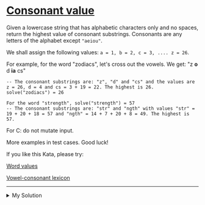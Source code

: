 # [Consonant value](https://www.codewars.com/kata/59c633e7dcc4053512000073)

Given a lowercase string that has alphabetic characters only and no spaces, return the highest value of consonant substrings. Consonants are any letters of the alphabet except `"aeiou"`.

We shall assign the following values: `a = 1, b = 2, c = 3, .... z = 26`.

For example, for the word "zodiacs", let's cross out the vowels. We get: "z **o** d **ia** cs"

    -- The consonant substrings are: "z", "d" and "cs" and the values are z = 26, d = 4 and cs = 3 + 19 = 22. The highest is 26.
    solve("zodiacs") = 26

    For the word "strength", solve("strength") = 57
    -- The consonant substrings are: "str" and "ngth" with values "str" = 19 + 20 + 18 = 57 and "ngth" = 14 + 7 + 20 + 8 = 49. The highest is 57.

For C: do not mutate input.

More examples in test cases. Good luck!

If you like this Kata, please try:

[Word values](https://www.codewars.com/kata/598d91785d4ce3ec4f000018)

[Vowel-consonant lexicon](https://www.codewars.com/kata/59cf8bed1a68b75ffb000026)

---

<details><summary>My Solution</summary>

```js
function solve(s) {
  let alphabetics = [
    '',
    '',
    'b',
    'c',
    'd',
    '',
    'f',
    'g',
    'h',
    '',
    'j',
    'k',
    'l',
    'm',
    'n',
    '',
    'p',
    'q',
    'r',
    's',
    't',
    '',
    'v',
    'w',
    'x',
    'y',
    'z'
  ]
  return s.split(/[aeiou]/).reduce((maxValue, cur) => {
    let curValue = 0
    for (let i = 0; i < cur.length; i++) {
      curValue += alphabetics.indexOf(cur[i])
    }
    return Math.max(maxValue, curValue)
  }, 0)
}
```

};

```

</details>
```
